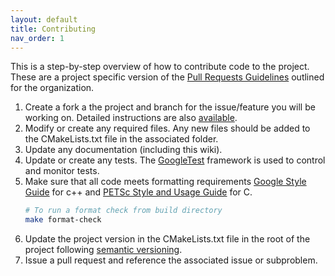 ```yaml
---
layout: default
title: Contributing
nav_order: 1
---
```


This is a step-by-step overview of how to contribute code to the project.  These are a project specific version of the [Pull Requests Guidelines](https://ubchrest.github.io/#pull-requests) outlined for the organization.
1. Create a fork a the project and branch for the issue/feature you will be working on. Detailed instructions are also [available](https://gist.github.com/Chaser324/ce0505fbed06b947d962).
1. Modify or create any required files.  Any new files should be added to the CMakeLists.txt file in the associated folder.
1. Update any documentation (including this wiki).
1. Update or create any tests.  The [GoogleTest](https://github.com/google/googletest) framework is used to control and monitor tests.
1. Make sure that all code meets formatting requirements [Google Style Guide](https://google.github.io/styleguide/) for c++ and [PETSc Style and Usage Guide](https://docs.petsc.org/en/latest/developers/style/) for C.  
    ```bash
    # To run a format check from build directory
    make format-check
    ```
1. Update the project version in the CMakeLists.txt file in the root of the project following [semantic versioning](https://semver.org/).
1. Issue a pull request and reference the associated issue or subproblem.
 